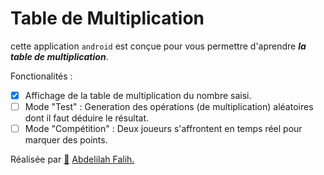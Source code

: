# Table de Multiplication
cette application ` android ` est conçue pour vous permettre d'aprendre _**la table de multiplication**_.

Fonctionalités : 

- [x] Affichage de la table de multiplication du nombre saisi.
- [ ] Mode "Test" : Generation des opérations (de multiplication) aléatoires dont il faut déduire le résultat.
- [ ] Mode "Compétition" : Deux joueurs s'affrontent en temps réel pour marquer des points.

Réalisée par [:link:](https://github.com/Abdelilah-Falih) <ins>Abdelilah Falih.</ins>
